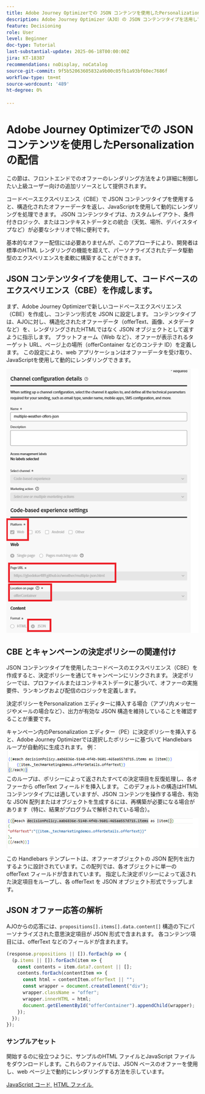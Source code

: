 ```yaml
---
title: Adobe Journey Optimizerでの JSON コンテンツを使用したPersonalizationの配信
description: Adobe Journey Optimizer（AJO）の JSON コンテンツタイプを活用して、柔軟なデータ駆動型のパーソナライゼーションエクスペリエンスを構築します。
feature: Decisioning
role: User
level: Beginner
doc-type: Tutorial
last-substantial-update: 2025-06-18T00:00:00Z
jira: KT-18387
recommendations: noDisplay, noCatalog
source-git-commit: 9f5b52063605832a9b00c05fb1a93bf60ec7686f
workflow-type: tm+mt
source-wordcount: '489'
ht-degree: 0%

---
```


# Adobe Journey Optimizerでの JSON コンテンツを使用したPersonalizationの配信

この節は、フロントエンドでのオファーのレンダリング方法をより詳細に制御したい上級ユーザー向けの追加リソースとして提供されます。

コードベースエクスペリエンス（CBE）で JSON コンテンツタイプを使用すると、構造化されたオファーデータを返し、JavaScriptを使用して動的にレンダリングを処理できます。 JSON コンテンツタイプは、カスタムレイアウト、条件付きロジック、またはコンテキストデータとの統合（天気、場所、デバイスタイプなど）が必要なシナリオで特に便利です。

基本的なオファー配信には必要ありませんが、このアプローチにより、開発者は標準のHTML レンダリングの機能を超えて、パーソナライズされたデータ駆動型のエクスペリエンスを柔軟に構築することができます。

## JSON コンテンツタイプを使用して、コードベースのエクスペリエンス（CBE）を作成します。

まず、Adobe Journey Optimizerで新しいコードベースエクスペリエンス（CBE）を作成し、コンテンツ形式を JSON に設定します。 コンテンツタイプは、AJOに対し、構造化されたオファーデータ（offerText、画像、メタデータなど）を、レンダリングされたHTMLではなく JSON オブジェクトとして返すように指示します。 プラットフォーム（Web など）、オファーが表示されるターゲット URL、ページ上の場所（offerContainer などのコンテナ ID）を定義します。 この設定により、web アプリケーションはオファーデータを受け取り、JavaScriptを使用して動的にレンダリングできます。

![json-content-type](assets/cbe-json-content.png)

## CBE とキャンペーンの決定ポリシーの関連付け

JSON コンテンツタイプを使用したコードベースのエクスペリエンス（CBE）を作成すると、決定ポリシーを通じてキャンペーンにリンクされます。 決定ポリシーでは、プロファイルまたはコンテキストデータに基づいて、オファーの実施要件、ランキングおよび配信のロジックを定義します。

決定ポリシーをPersonalization エディターに挿入する場合（アプリ内メッセージやメールの場合など）、出力が有効な JSON 構造を維持していることを確認することが重要です。

キャンペーン内のPersonalization エディター（PE）に決定ポリシーを挿入すると、Adobe Journey Optimizerでは選択したポリシーに基づいて Handlebars ループが自動的に生成されます。 例：
![default-code](assets/handlebar-code-default.png)
このループは、ポリシーによって返されたすべての決定項目を反復処理し、各オファーから offerText フィールドを挿入します。 このデフォルトの構造はHTML コンテンツタイプには適していますが、JSON コンテンツを操作する場合、有効な JSON 配列またはオブジェクトを生成するには、再構築が必要になる場合があります（特に、結果がプログラムで解析されている場合）。

![restructured-code](assets/restructured-code.png)

この Handlebars テンプレートは、オファーオブジェクトの JSON 配列を出力するように設計されています。この配列では、各オブジェクトに単一の offerText フィールドが含まれています。 指定した決定ポリシーによって返された決定項目をループし、各 offerText を JSON オブジェクト形式でラップします。

## JSON オファー応答の解析

AJOからの応答には、`propositions[].items[].data.content[]` 構造の下にパーソナライズされた意思決定項目が JSON 形式で含まれます。 各コンテンツ項目には、offerText などのフィールドが含まれます。

```javascript
(response.propositions || []).forEach(p => {
  (p.items || []).forEach(item => {
    const contents = item.data?.content || [];
    contents.forEach(contentItem => {
      const html = contentItem.offerText || "";
      const wrapper = document.createElement("div");
      wrapper.className = "offer";
      wrapper.innerHTML = html;
      document.getElementById("offerContainer").appendChild(wrapper);
    });
  });
});
```

### サンプルアセット

開始するのに役立つように、サンプルのHTML ファイルとJavaScript ファイルをダウンロードします。これらのファイルでは、JSON ベースのオファーを使用し、web ページ上で動的にレンダリングする方法を示しています。

[JavaScript コード &#x200B;](assets/weather-related-offers-script-multiple-json.js)
[HTML ファイル &#x200B;](assets/multiple-json.html)